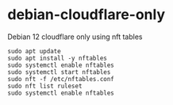 # debian-cloudflare-only
Debian 12 cloudflare only using nft tables

```
sudo apt update
sudo apt install -y nftables
sudo systemctl enable nftables
sudo systemctl start nftables
sudo nft -f /etc/nftables.conf
sudo nft list ruleset
sudo systemctl enable nftables
```
